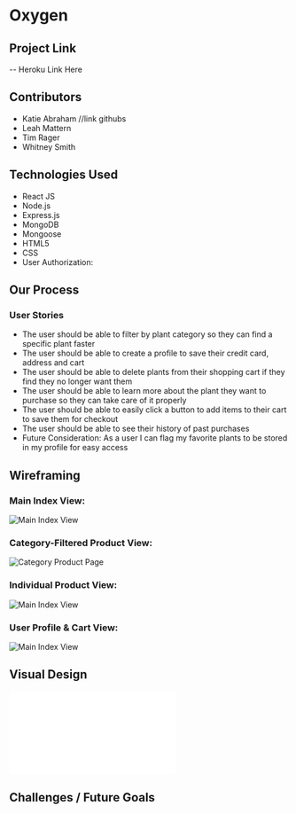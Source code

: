 # Oxygen

## Project Link
-- Heroku Link Here

## Contributors
- Katie Abraham //link githubs
- Leah Mattern
- Tim Rager
- Whitney Smith

## Technologies Used
- React JS
- Node.js
- Express.js
- MongoDB
- Mongoose
- HTML5
- CSS
- User Authorization:

## Our Process

### User Stories
- The user should be able to filter by plant category so they can find a specific plant faster
- The user should be able to create a profile to save their credit card, address and cart
- The user should be able to delete plants from their shopping cart if they find they no longer want them
- The user should be able to learn more about the plant they want to purchase so they can take care of it properly
- The user should be able to easily click a button to add items to their cart to save them for checkout
- The user should be able to see their history of past purchases
- Future Consideration: As a user I can flag my favorite plants to be stored in my profile for easy access

## Wireframing
### Main Index View:
![Main Index View](images/Index_View.png)

### Category-Filtered Product View:
![Category Product Page](images/Filtered_View.png)

### Individual Product View:
![Main Index View](images/Product_View.png)

### User Profile & Cart View:
![Main Index View](images/profile_page.png)

## Visual Design
![visual & color design](images/visual_colordesign.pdf)

## Challenges / Future Goals